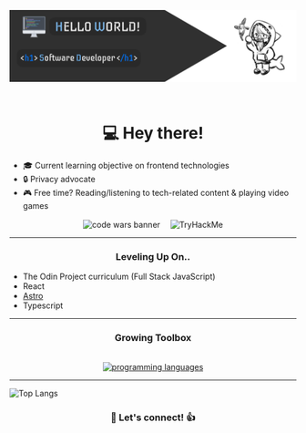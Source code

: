 <p><img align="center" src="./assets/profile_banner.png"></p><br>

<h1 align="center">💻 <b>Hey there!</b></h1>

- 🎓 Current learning objective on frontend technologies
- 🔒 Privacy advocate
- 🎮 Free time? Reading/listening to tech-related content & playing video games

<div align="center">
    <img align="center" alt="code wars banner" src="https://www.codewars.com/users/hny-codes/badges/large">&emsp;
     <img align="center" src="https://tryhackme-badges.s3.amazonaws.com/TenyouTachia.png" alt="TryHackMe"><br>
</div>

---

<div align="center">
    <h3><b>Leveling Up On..</b></h3>
</div>

- The Odin Project curriculum (Full Stack JavaScript)
- React
- [Astro](https://astro.build/)
- Typescript

---

<div align="center">
    <h3><b>Growing Toolbox</b></h3><br>
</div>

<div align="center">
    <a href="https://skillicons.dev">
        <img alt="programming languages" src="https://skillicons.dev/icons?i=git,js,html,css,py,java,react,ts" />
    </a><br>
</div>

---
![Top Langs](https://github-readme-stats.vercel.app/api/top-langs/?username=hny-codes&layout=donut&langs_count=10&theme=tokyonight)

<h3 align="center">💬 Let's connect! 👍</h3>
